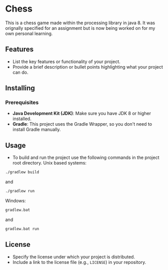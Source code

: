 # Chess

This is a chess game made within the processing library in java 8. It was orignally
specified for an assignment but is now being worked on for my own personal learning.

## Features

- List the key features or functionality of your project.
- Provide a brief description or bullet points highlighting what your project can do.

## Installing

### Prerequisites

- **Java Development Kit (JDK)**: Make sure you have JDK 8 or higher installed.
- **Gradle**: This project uses the Gradle Wrapper, so you don't need to install Gradle manually.

## Usage
- To build and run the project use the following commands in the project root directory. 
Unix based systems:
```sh
./gradlew build
```
and 
```sh
./gradlew run
```
Windows:
```sh
gradlew.bat
```
and 
```sh
gradlew.bat run
```

## License

- Specify the license under which your project is distributed.
- Include a link to the license file (e.g., `LICENSE`) in your repository.

